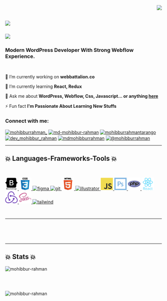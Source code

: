 <img align="right" src="https://visitor-badge.laobi.icu/badge?page_id=mohibbur-rahman.mohibbur-rahman" />

<h1 align="left">
    <img src="http://readme-typing-svg.herokuapp.com?font=Sometype+Mono&weight=700&size=30&pause=50&color=323232&random=false&width=600&height=70&lines=Hi+There!%F0%9F%91%8B;I+Am+Md.+Mohibbur+Rahman;" />
</h1>

<img src="https://media.licdn.com/dms/image/D5616AQGaAit2kgrRyw/profile-displaybackgroundimage-shrink_350_1400/0/1697721194291?e=1703116800&v=beta&t=P-dfNfOTZNiZaL1osCVKj6U7MGwNnuuZcL3JqsYLGf4" />

<h3 align="left">Modern WordPress Developer With Strong Webflow Experience.</h3>

<br/>

<div align="left">
 
 🔭 I’m currently working on **webbattalion.co**
 
 🌱 I’m currently learning **React, Redux**

 💬 Ask me about **WordPress, Webflow, Css, Javascript... or anything [here](https://www.linkedin.com/in/md-mohibbur-rahman/)**

 ⚡ Fun fact **I'm Passionate About Learning New Stuffs**
 
 </div>
 
<h3 align="left">Connect with me:</h3>
<p align="left">
<a href="https://twitter.com/mohibburrahman_" target="blank"><img align="center" src="https://raw.githubusercontent.com/rahuldkjain/github-profile-readme-generator/master/src/images/icons/Social/twitter.svg" alt="mohibburrahman_" height="30" width="40" /></a>
<a href="https://linkedin.com/in/md-mohibbur-rahman" target="blank"><img align="center" src="https://raw.githubusercontent.com/rahuldkjain/github-profile-readme-generator/master/src/images/icons/Social/linked-in-alt.svg" alt="md-mohibbur-rahman" height="30" width="40" /></a>
<a href="https://fb.com/mohibburrahmantarango" target="blank"><img align="center" src="https://raw.githubusercontent.com/rahuldkjain/github-profile-readme-generator/master/src/images/icons/Social/facebook.svg" alt="mohibburrahmantarango" height="30" width="40" /></a>
<a href="https://instagram.com/dev_mohibbur_rahman" target="blank"><img align="center" src="https://raw.githubusercontent.com/rahuldkjain/github-profile-readme-generator/master/src/images/icons/Social/instagram.svg" alt="dev_mohibbur_rahman" height="30" width="40" /></a>
<a href="https://www.behance.net/mdmohibburrahman" target="blank"><img align="center" src="https://raw.githubusercontent.com/rahuldkjain/github-profile-readme-generator/master/src/images/icons/Social/behance.svg" alt="mdmohibburrahman" height="30" width="40" /></a>
<a href="https://medium.com/@mohibburrahman" target="blank"><img align="center" src="https://raw.githubusercontent.com/rahuldkjain/github-profile-readme-generator/master/src/images/icons/Social/medium.svg" alt="@mohibburrahman" height="30" width="40" /></a>
</p>

 <hr/>
 
<h2 align="left">💥 Languages-Frameworks-Tools 💥</h2>
<br/>
<p align="left"> <a href="https://getbootstrap.com" target="_blank" rel="noreferrer"> <img src="https://raw.githubusercontent.com/devicons/devicon/master/icons/bootstrap/bootstrap-plain-wordmark.svg" alt="bootstrap" width="40" height="40"/> </a> <a href="https://www.w3schools.com/css/" target="_blank" rel="noreferrer"> <img src="https://raw.githubusercontent.com/devicons/devicon/master/icons/css3/css3-original-wordmark.svg" alt="css3" width="40" height="40"/> </a> <a href="https://www.figma.com/" target="_blank" rel="noreferrer"> <img src="https://www.vectorlogo.zone/logos/figma/figma-icon.svg" alt="figma" width="40" height="40"/> </a> <a href="https://git-scm.com/" target="_blank" rel="noreferrer"> <img src="https://www.vectorlogo.zone/logos/git-scm/git-scm-icon.svg" alt="git" width="40" height="40"/> </a> <a href="https://www.w3.org/html/" target="_blank" rel="noreferrer"> <img src="https://raw.githubusercontent.com/devicons/devicon/master/icons/html5/html5-original-wordmark.svg" alt="html5" width="40" height="40"/> </a> <a href="https://www.adobe.com/in/products/illustrator.html" target="_blank" rel="noreferrer"> <img src="https://www.vectorlogo.zone/logos/adobe_illustrator/adobe_illustrator-icon.svg" alt="illustrator" width="40" height="40"/> </a> <a href="https://developer.mozilla.org/en-US/docs/Web/JavaScript" target="_blank" rel="noreferrer"> <img src="https://raw.githubusercontent.com/devicons/devicon/master/icons/javascript/javascript-original.svg" alt="javascript" width="40" height="40"/> </a> <a href="https://www.photoshop.com/en" target="_blank" rel="noreferrer"> <img src="https://raw.githubusercontent.com/devicons/devicon/master/icons/photoshop/photoshop-line.svg" alt="photoshop" width="40" height="40"/> </a> <a href="https://www.php.net" target="_blank" rel="noreferrer"> <img src="https://raw.githubusercontent.com/devicons/devicon/master/icons/php/php-original.svg" alt="php" width="40" height="40"/> </a> <a href="https://reactjs.org/" target="_blank" rel="noreferrer"> <img src="https://raw.githubusercontent.com/devicons/devicon/master/icons/react/react-original-wordmark.svg" alt="react" width="40" height="40"/> </a> <a href="https://redux.js.org" target="_blank" rel="noreferrer"> <img src="https://raw.githubusercontent.com/devicons/devicon/master/icons/redux/redux-original.svg" alt="redux" width="40" height="40"/> </a> <a href="https://sass-lang.com" target="_blank" rel="noreferrer"> <img src="https://raw.githubusercontent.com/devicons/devicon/master/icons/sass/sass-original.svg" alt="sass" width="40" height="40"/> </a> <a href="https://tailwindcss.com/" target="_blank" rel="noreferrer"> <img src="https://www.vectorlogo.zone/logos/tailwindcss/tailwindcss-icon.svg" alt="tailwind" width="40" height="40"/> </a> </p>


<br/>
<hr/>

<br/><br/><br/>
</div>

<hr/>

<h2 align="left">💥 Stats 💥</h2>
<div align=left>
    
    
<p><img  src="https://github-readme-stats.vercel.app/api/top-langs?username=mohibbur-rahman&show_icons=true&locale=en&layout=compact" alt="mohibbur-rahman" /> </p>
<br/> <br/>


<p><img align="left" src="https://github-readme-streak-stats.herokuapp.com/?user=mohibbur-rahman&" alt="mohibbur-rahman" /></p>
<br/><br/>
</div>
